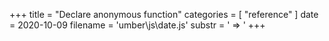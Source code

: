 +++
title = "Declare anonymous function"
categories = [ "reference" ]
date = 2020-10-09
filename = 'umber\js\date.js'
substr = ' => '
+++
